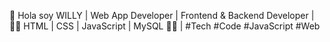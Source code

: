 👋 Hola soy WILLY | Web App Developer
| Frontend & Backend Developer
| 🧑‍💻 HTML | CSS | JavaScript | MySQL 🧑‍💻
| #Tech #Code #JavaScript #Web

